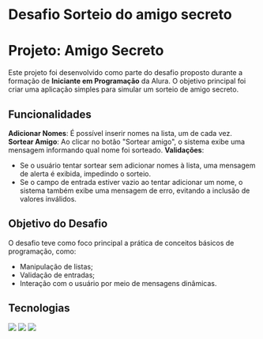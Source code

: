 <h1>Desafio Sorteio do amigo secreto</h1>

# Projeto: Amigo Secreto

Este projeto foi desenvolvido como parte do desafio proposto durante a formação de **Iniciante em Programação** da Alura. O objetivo principal foi criar uma aplicação simples para simular um sorteio de amigo secreto.

## Funcionalidades

**Adicionar Nomes**: É possível inserir nomes na lista, um de cada vez.
**Sortear Amigo**: Ao clicar no botão "Sortear amigo", o sistema exibe uma mensagem informando qual nome foi sorteado.
**Validações**:
  - Se o usuário tentar sortear sem adicionar nomes à lista, uma mensagem de alerta é exibida, impedindo o sorteio.
  - Se o campo de entrada estiver vazio ao tentar adicionar um nome, o sistema também exibe uma mensagem de erro, evitando a inclusão de valores inválidos.

## Objetivo do Desafio

O desafio teve como foco principal a prática de conceitos básicos de programação, como:
- Manipulação de listas;
- Validação de entradas;
- Interação com o usuário por meio de mensagens dinâmicas.

## Tecnologias
<div>
  <img src="https://img.shields.io/badge/HTML-239120?style=for-the-badge&logo=html5&logoColor=white">
  <img src="https://img.shields.io/badge/CSS-239120?&style=for-the-badge&logo=css3&logoColor=white">
  <img src="https://img.shields.io/badge/JavaScript-F7DF1E?style=for-the-badge&logo=javascript&logoColor=black">
</div>
